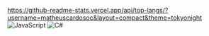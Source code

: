 https://github-readme-stats.vercel.app/api/top-langs/?username=matheuscardosoc&layout=compact&theme=tokyonight
![JavaScript](https://img.shields.io/badge/-JavaScript-F7DF1E?style=flat&logo=javascript&logoColor=000)
![C#](https://img.shields.io/badge/-CSharp-239120?style=flat&logo=csharp&logoColor=white)
